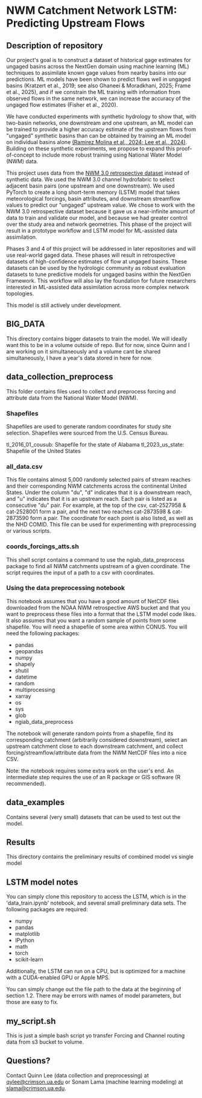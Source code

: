 # NWM Catchment Network LSTM: Predicting Upstream Flows

## Description of repository
Our project's goal is to construct a dataset of historical gage estimates for ungaged basins across the NextGen domain using machine learning (ML) techniques to assimilate known gage values from nearby basins into our predictions. ML models have been shown to predict flows well in ungaged basins (Kratzert et al., 2019; see also Ghaneei & Moradkhani, 2025; Frame et al., 2025), and if we constrain the ML training with information from observed flows in the same network, we can increase the accuracy of the ungaged flow estimates (Fisher et al., 2020). 

We have conducted experiments with synthetic hydrology to show that, with two-basin networks, one downstream and one upstream, an ML model can be trained to provide a higher accuracy estimate of the upstream flows from "ungaged" synthetic basins than can be obtained by training an ML model on individual basins alone [(Ramirez Molina et al., 2024; ](https://github.com/aarm1978/Synthetic_Stream_Gauges) [Lee et al., 2024)](https://github.com/quinnylee/synthetic_stream_gages). Building on these synthetic experiments, we propose to expand this proof-of-concept to include more robust training using National Water Model (NWM) data.

This project uses data from the [NWM 3.0 retrospective dataset](https://github.com/NOAA-Big-Data-Program/bdp-data-docs/blob/main/nwm/README.md) instead of synthetic data. We used the NWM 3.0 channel hydrofabric to select adjacent basin pairs (one upstream and one downstream). We used PyTorch to create a long short-term memory (LSTM) model that takes meteorological forcings, basin attributes, and downstream streamflow values to predict our "ungaged" upstream value. We chose to work with the NWM 3.0 retrospective dataset because it gave us a near-infinite amount of data to train and validate our model, and because we had greater control over the study area and network geometries. This phase of the project will result in a prototype workflow and LSTM model for ML-assisted data assimilation. 

Phases 3 and 4 of this project will be addressed in later repositories and will use real-world gaged data. These phases will result in retrospective datasets of high-confidence estimates of flow at ungaged basins. These datasets can be used by the hydrologic community as robust evaluation datasets to tune predictive models for ungaged basins within the NextGen Framework. This workflow will also lay the foundation for future researchers interested in ML-assisted data assimilation across more complex network topologies.

This model is still actively under development.

## BIG_DATA
This directory contains bigger datasets to train the model. We will ideally want this to be in a volume outside of repo. But for now, since Quinn and I are working on it simultaneously and a volume cant be shared simultaneously, I have a year's data stored in here for now. 

## data_collection_preprocess
This folder contains files used to collect and preprocess forcing and attribute data from the National Water Model (NWM).

### Shapefiles
Shapefiles are used to generate random coordinates for study site selection. Shapefiles were sourced from the U.S. Census Bureau.

tl_2016_01_cousub: Shapefile for the state of Alabama
tl_2023_us_state: Shapefile of the United States

### all_data.csv
This file contains almost 5,000 randomly selected pairs of stream reaches and their corresponding NWM catchments across the continental United States. Under the column "du", "d" indicates that it is a downstream reach, and "u" indicates that it is an upstream reach. Each pair is listed as a consecutive "du" pair. For example, at the top of the csv, cat-2527958 & cat-2528001 form a pair, and the next two reaches cat-2873598 & cat-2873590 form a pair. The coordinate for each point is also listed, as well as the NHD COMID. This file can be used for experimenting with preprocessing or various scripts.

### coords_forcings_atts.sh
This shell script contains a command to use the ngiab_data_preprocess package to find all NWM catchments upstream of a given coordinate. The script requires the input of a path to a csv with coordinates. 

### Using the data preprocessing notebook

This notebook assumes that you have a good amount of NetCDF files downloaded from the NOAA NWM retrospective AWS bucket and that you want to preprocess these files into a format that the LSTM model code likes. It also assumes that you want a random sample of points from some shapefile. You will need a shapefile of some area within CONUS. You will need the following packages:
- pandas
- geopandas
- numpy
- shapely
- shutil
- datetime
- random
- multiprocessing
- xarray
- os
- sys
- glob
- ngiab_data_preprocess

The notebook will generate random points from a shapefile, find its corresponding catchment (arbitrarily considered downstream), select an upstream catchment close to each downstream catchment, and collect forcing/streamflow/attribute data from the NWM NetCDF files into a nice CSV.

Note: the notebook requires some extra work on the user's end. An intermediate step requires the use of an R package or GIS software (R recommended).

## data_examples

Contains several (very small) datasets that can be used to test out the model.

## Results
This directory contains the preliminary results of combined model vs single model

## LSTM model notes

You can simply clone this repository to access the LSTM, which is in the 'data_train.ipynb' notebook, and several small preliminary data sets. 
The following packages are required:
- numpy
- pandas
- matplotlib
- IPython
- math
- torch
- scikit-learn

Additionally, the LSTM can run on a CPU, but is optimized for a machine with a CUDA-enabled GPU or Apple MPS.

You can simply change out the file path to the data at the beginning of section 1.2. There may be errors with names of model parameters, but those are easy to fix.

## my_script.sh
This is just a simple bash script yo transfer Forcing and Channel routing data from s3 bucket to volume.

## Questions?

Contact Quinn Lee (data collection and preprocessing) at qylee@crimson.ua.edu or Sonam Lama (machine learning modeling) at slama@crimson.ua.edu.